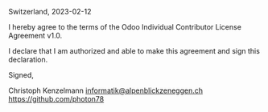 Switzerland, 2023-02-12

I hereby agree to the terms of the Odoo Individual Contributor License
Agreement v1.0.

I declare that I am authorized and able to make this agreement and sign this
declaration.

Signed,

Christoph Kenzelmann informatik@alpenblickzeneggen.ch https://github.com/photon78